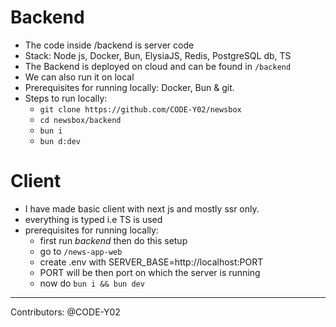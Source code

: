 # Backend

- The code inside /backend is server code
- Stack: Node js, Docker, Bun, ElysiaJS, Redis, PostgreSQL db, TS
- The Backend is deployed on cloud and can be found in `/backend`
- We can also run it on local
- Prerequisites for running locally: Docker, Bun & git.
- Steps to run locally:
  - `git clone https://github.com/CODE-Y02/newsbox`
  - `cd newsbox/backend`
  - `bun i`
  - `bun d:dev`

# Client

- I have made basic client with next js and mostly ssr only.
- everything is typed i.e TS is used
- prerequisites for running locally:
  - first run _backend_ then do this setup
  - go to `/news-app-web `
  - create .env with SERVER_BASE=http://localhost:PORT
  - PORT will be then port on which the server is running
  - now do `bun i && bun dev`

---

Contributors:
@CODE-Y02
